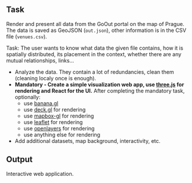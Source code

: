## Task

Render and present all data from the GoOut portal on the map of Prague. The data is saved as GeoJSON (`out.json`), other information is in the CSV file (`venues.csv`).

Task: The user wants to know what data the given file contains, how it is spatially distributed, its placement in the context, whether there are any mutual relationships, links...

- Analyze the data. They contain a lot of redundancies, clean them (cleaning localy once is enough).
- **Mandatory - Create a simple visualization web app, use [three.js](https://threejs.org/) for rendering and React for the UI.** After completing the mandatory task, optionally:
  - use [banana.gl](https://github.com/vojtatom/banana.gl)
  - use [deck.gl](https://deck.gl/#/) for rendering
  - use [mapbox-gl](https://docs.mapbox.com/mapbox-gl-js/api/) for rendering
  - use [leaflet](https://leafletjs.com/) for rendering
  - use [openlayers](https://openlayers.org/) for rendering
  - use anything else for rendering
- Add additional datasets, map background, interactivity, etc.

## Output

Interactive web application.
